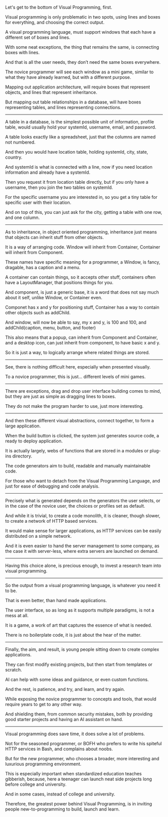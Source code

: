 Let's get to the bottom of Visual Programming,
first.

Visual programming is only problematic in two spots,
using lines and boxes for everything, and choosing the correct output.

A visual programming language,
must support windows that each have a different set of boxes and lines.

With some neat exceptions, the thing that remains the same,
is connecting boxes with lines.

And that is all the user needs,
they don’t need the same boxes everywhere.

The novice programmer will see each window as a mini game,
similar to what they have already learned, but with a different purpose.

Mapping out application architecture,
will require boxes that represent objects, and lines that represent inheritance.

But mapping out table relationships in a database,
will have boxes representing tables, and lines representing connections.

---

A table in a database, is the simplest possible unit of information,
profile table, would usually hold your systemId, username, email, and password.

A table looks exactly like a spreadsheet,
just that the columns are named not numbered.

And then you would have location table,
holding systemId, city, state, country.

And systemId is what is connected with a line,
now if you need location information and already have a systemId.

Then you request it from location table directly,
but if you only have a username, then you join the two tables on systemId.

For the specific username you are interested in,
so you get a tiny table for specific user with their location.

And on top of this, you can just ask for the city,
getting a table with one row, and one column.

---

As to inheritance, in object oriented programming,
inheritance just means that objects can inherit stuff from other objects.

It is a way of arranging code. Window will inherit from Container,
Container will inherit from Component.

These names have specific meaning for a programmer,
a Window, is fancy, dragable, has a caption and a menu.

A container can contain things, so it accepts other stuff,
containers often have a LayoutManager, that positions things for you.

And component, is just a generic base,
it is a word that does not say much about it self, unlike Window, or Container even.

Componet has x and y for positioning stuff,
Container has a way to contain other objects such as addChild.

And window, will now be able to say,
my x and y, is 100 and 100, and addChild(caption, menu, button, and footer)

This also means that a popup, can inherit from Component and Container,
and a desktop icon, can just inherit from component, to have basic x and y.

So it is just a way,
to logically arrange where related things are stored.

---

See, there is nothing difficult here,
especially when presented visually.

To a novice programmer,
this is just... different levels of mini games.

---

There are exceptions, drag and drop user interface building comes to mind,
but they are just as simple as dragging lines to boxes.

They do not make the program harder to use,
just more interesting.

---

And then these different visual abstractions,
connect together, to form a large application.

When the build button is clicked,
the system just generates source code, a ready to deploy application.

It is actually largely,
webs of functions that are stored in a modules or plug-ins directory.

The code generators aim to build,
readable and manually maintainable code.

For those who want to detach from the Visual Programming Language,
and just for ease of debugging and code analysis.

---

Precisely what is generated depends on the generators the user selects,
or in the case of the novice user, the choices or profiles set as default.

And while it is trivial, to create a code monolith,
it is cleaner, though slower, to create a network of HTTP based services.

It would make sense for larger applications,
as HTTP services can be easily distributed on a simple network.

And it is even easier to hand the server management to some company,
as the case it with server-less, where extra servers are launched on demand.

---

Having this choice alone, is precious enough,
to invest a research team into visual programming.

---

So the output from a visual programming language,
is whatever you need it to be.

That is even better,
than hand made applications.

The user interface, so as long as it supports multiple paradigms,
is not a mess at all.

It is a game,
a work of art that captures the essence of what is needed.

There is no boilerplate code,
it is just about the hear of the matter.

---

Finally, the aim, and result,
is young people sitting down to create complex applications.

They can first modify existing projects,
but then start from templates or scratch.

AI can help with some ideas and guidance,
or even custom functions.

And the rest, is patience,
and try, and learn, and try again.

While exposing the novice programmer to concepts and tools,
that would require years to get to any other way.

And shielding them, from common security mistakes,
both by providing good starter projects and having an AI assistant on hand.

---

Visual programming does save time,
it does solve a lot of problems.

Not for the seasoned programmer,
or BOFH who prefers to write his spiteful HTTP services in Bash, and complains about noobs.

But for the new programmer,
who chooses a broader, more interesting and luxurious programming environment.

This is especially important when standardized education teaches gibberish,
because, here a teenager can launch neat side projects long before college and university.

And in some cases,
instead of college and university.

Therefore, the greatest power behind Visual Programming,
is in inviting people new-to-programming to build, launch and learn.
